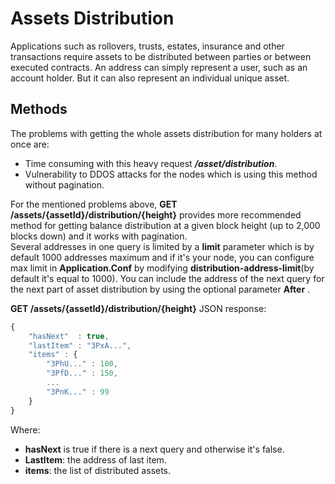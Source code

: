 # Assets Distribution

Applications such as rollovers, trusts, estates, insurance and other transactions require assets to be distributed between parties or between executed contracts. An address can simply represent a user, such as an account holder. But it can also represent an individual unique asset.

## Methods

The problems with getting the whole assets distribution for many holders at once are:

* Time consuming with this heavy request _**/asset/distribution**_.
* Vulnerability  to DDOS attacks for the nodes which is using this method without pagination.

For the mentioned problems above, **GET /assets/{assetId}/distribution/{height}** provides more recommended method for getting balance distribution at a given block height \(up to 2,000 blocks down\) and it works with pagination.  
Several addresses in one query is limited by a **limit** parameter which is by default 1000 addresses maximum and if it's your node, you can configure max limit in **Application.Conf** by modifying **distribution-address-limit**\(by default it's equal to 1000\). You can include the address of the next query for the next part of asset distribution by using the optional parameter **After** .

**GET /assets/{assetId}/distribution/{height}** JSON response:

```js
{
    "hasNext"  : true,
    "lastItem" : "3PxA...",
    "items" : {
        "3PhU..." : 100,
        "3PfD..." : 150,
        ...
        "3PnK..." : 99
    }
}
```

Where:

* **hasNext** is true if there is a next query and otherwise it's false.
* **LastItem**: the address of last item.
* **items**: the list of distributed assets.



